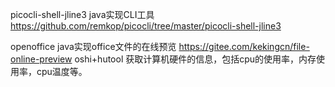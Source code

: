 picocli-shell-jline3 java实现CLI工具 https://github.com/remkop/picocli/tree/master/picocli-shell-jline3

openoffice java实现office文件的在线预览 https://gitee.com/kekingcn/file-online-preview
oshi+hutool 获取计算机硬件的信息，包括cpu的使用率，内存使用率，cpu温度等。
